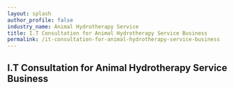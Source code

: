 ```yaml
---
layout: splash 
author_profile: false 
industry_name: Animal Hydrotherapy Service
title: I.T Consultation for Animal Hydrotherapy Service Business
permalink: /it-consultation-for-animal-hydrotherapy-service-business
---
```


## I.T Consultation for Animal Hydrotherapy Service Business